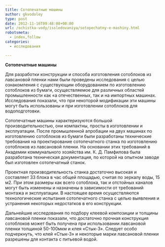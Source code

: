 ```yaml
---
title: Сотопечатные машины
author: gkvodoley
type: post
date: 2012-11-16T09:48:08+00:00
url: /ochistka-vody/issledovaniya/sotopechatny-e-mashiny.html
robotsmeta:
  - index,follow
categories:
  - исследования

---
```

 **Сотопечатные машины** 
  
Для разработки конструкции и способа изготовления сотоблоков из лавсановой пленки нами были проведены исследования с целью ознакомления с существующим оборудованием по изготовлению сотоблоков из бумаги, осуществляемое для различных областей промышленности как «а отечественных, так и на импортных машинах. Исследования показали, что при некоторой модификации эти машины могут быть использованы и при изготовлении сотоблоков для водоподготовки.
  
Сотопечатные машины характеризуются большой производительностью, они компактны, просты в изготовлении и эксплуатации. После промышленной апробации на двух машинах по изготовлению сотоблоков из бумаги были разработаны технические требования на проектирование сотопечатного станка по изготовлению сотоблоков из лавсановой пленки. На основании этих требований в Академии коммунального хозяйства им. К. Д. Памфилова была разработана техническая документация, по которой на опытном заводе был изготовлен сотопечатный станок.
  
Проектная производительность станка достаточно высокая и составляет 33 блока в час общей площадью, считая по зеркалу воды, 15 м2. При этом размеры как всего сотоблока, так и отстойных каналов могут быть изменены и назначены в зависимости от требований монтажа и эксплуатации. В настоящее время осуществляются технологические испытания сотопечатного станка с целью выявления и устранения некоторых недостатков в его конструкции.
  
Дальнейшие исследования по подбору клеевой композиции и толщины лавсановой пленки показали, что достаточно прочная конструкция сотоблоков может быть получена при использовании лавсановой пленки толщиной 50-100мкм и клея «Стык-3». Следует особо подчеркнуть, что клей «Стык-3» и некоторые марки лавсановой пленки разрешены для контакта с питьевой водой.